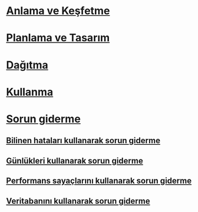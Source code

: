 # [Anlama ve Keşfetme](/advanced-threat-analytics/understand-explore/what-is-ata)
# [Planlama ve Tasarım](/advanced-threat-analytics/plan-design/ata-architecture)
# [Dağıtma](/advanced-threat-analytics/deploy-use/preinstall-ata)
# [Kullanma](/advanced-threat-analytics/deploy-use/operate-ata)
# [Sorun giderme](troubleshooting-ata-known-errors.md)
## [Bilinen hataları kullanarak sorun giderme](troubleshooting-ata-known-errors.md)
## [Günlükleri kullanarak sorun giderme](troubleshooting-ata-using-logs.md)
## [Performans sayaçlarını kullanarak sorun giderme](troubleshooting-ata-using-perf-counters.md)
## [Veritabanını kullanarak sorun giderme](troubleshooting-ata-using-ata-database.md)


<!--HONumber=Oct16_HO5-->


